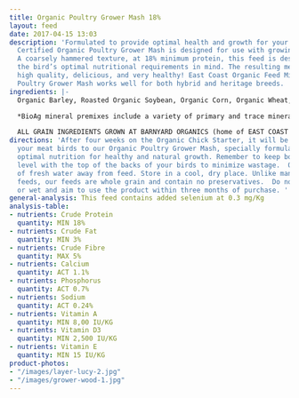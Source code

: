 ```yaml
---
title: Organic Poultry Grower Mash 18%
layout: feed
date: 2017-04-15 13:03
description: 'Formulated to provide optimal health and growth for your birds, the
  Certified Organic Poultry Grower Mash is designed for use with growing meat birds.
  A coarsely hammered texture, at 18% minimum protein, this feed is designed with
  the bird’s optimal nutritional requirements in mind. The resulting meat will be
  high quality, delicious, and very healthy! East Coast Organic Feed Mill’s  Organic
  Poultry Grower Mash works well for both hybrid and heritage breeds. '
ingredients: |-
  Organic Barley, Roasted Organic Soybean, Organic Corn, Organic Wheat, Organic Field Peas, Organic Flax Meal & Bio Ag Poultry Grower Mineral Premix*.

  *BioAg mineral premixes include a variety of primary and trace minerals and vitamins, from sources such as: limestone; kelp meal; natural trace mineral salt; DL methionine and lysine in the layer mash (amino acids); selenium yeast; probiotics; enzymes; vitamins A, D, and E, plus vitamin B complex in addition to those vitamins in the premix.

  ALL GRAIN INGREDIENTS GROWN AT BARNYARD ORGANICS (home of EAST COAST ORGANIC FEED MILL) except corn (source:  Le Moulins des Cèdres, QC) and flax (source:  Homestead Organics and/or BioAg’s Canadian-sourced flax)
directions: 'After four weeks on the Organic Chick Starter, it will be time to switch
  your meat birds to our Organic Poultry Grower Mash, specially formulated to provide
  optimal nutrition for healthy and natural growth. Remember to keep bottom of feeders
  level with the top of the backs of your birds to minimize wastage.  Offer plenty
  of fresh water away from feed. Store in a cool, dry place. Unlike many pelletized
  feeds, our feeds are whole grain and contain no preservatives.  Do not use if mouldy
  or wet and aim to use the product within three months of purchase. '
general-analysis: This feed contains added selenium at 0.3 mg/Kg
analysis-table:
- nutrients: Crude Protein
  quantity: MIN 18%
- nutrients: Crude Fat
  quantity: MIN 3%
- nutrients: Crude Fibre
  quantity: MAX 5%
- nutrients: Calcium
  quantity: ACT 1.1%
- nutrients: Phosphorus
  quantity: ACT 0.7%
- nutrients: Sodium
  quantity: ACT 0.24%
- nutrients: Vitamin A
  quantity: MIN 8,00 IU/KG
- nutrients: Vitamin D3
  quantity: MIN 2,500 IU/KG
- nutrients: Vitamin E
  quantity: MIN 15 IU/KG
product-photos:
- "/images/layer-lucy-2.jpg"
- "/images/grower-wood-1.jpg"
---
```

